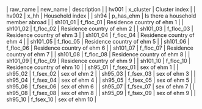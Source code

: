 | raw_name | new_name    | description                        |
| hv001    | x_cluster   | Cluster index                      |
| hv002    | x_hh        | Household index                    |
| sh94     | p_has_ehm   | Is there a household member abroad |
| sh101_01 | f_floc_01   | Residence country of ehm 1       |
| sh101_02 | f_floc_02   | Residence country of ehm 2       |
| sh101_03 | f_floc_03   | Residence country of ehm 3       |
| sh101_04 | f_floc_04   | Residence country of ehm 4       |
| sh101_05 | f_floc_05   | Residence country of ehm 5       |
| sh101_06 | f_floc_06   | Residence country of ehm 6       |
| sh101_07 | f_floc_07   | Residence country of ehm 7       |
| sh101_08 | f_floc_08   | Residence country of ehm 8       |
| sh101_09 | f_floc_09   | Residence country of ehm 9       |
| sh101_10 | f_floc_10   | Residence country of ehm 10      |
| sh95_01  | f_fsex_01   | sex of ehm 1                     |
| sh95_02  | f_fsex_02   | sex of ehm 2                     |
| sh95_03  | f_fsex_03   | sex of ehm 3                     |
| sh95_04  | f_fsex_04   | sex of ehm 4                     |
| sh95_05  | f_fsex_05   | sex of ehm 5                     |
| sh95_06  | f_fsex_06   | sex of ehm 6                     |
| sh95_07  | f_fsex_07   | sex of ehm 7                     |
| sh95_08  | f_fsex_08   | sex of ehm 8                     |
| sh95_09  | f_fsex_09   | sex of ehm 9                     |
| sh95_10  | f_fsex_10   | sex of ehm 10                    |
